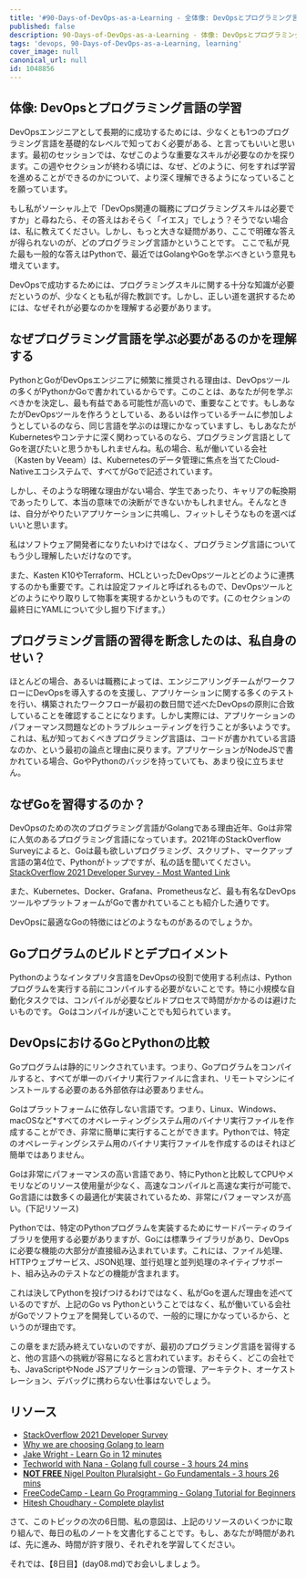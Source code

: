 ```yaml
---
title: '#90-Days-of-DevOps-as-a-Learning - 全体像: DevOpsとプログラミング言語の学習 - 7日目'
published: false
description: 90-Days-of-DevOps-as-a-Learning - 体像: DevOpsとプログラミング言語の学習
tags: 'devops, 90-Days-of-DevOps-as-a-Learning, learning'
cover_image: null
canonical_url: null
id: 1048856
---
```

## 体像: DevOpsとプログラミング言語の学習

DevOpsエンジニアとして長期的に成功するためには、少なくとも1つのプログラミング言語を基礎的なレベルで知っておく必要がある、と言ってもいいと思います。最初のセッションでは、なぜこのような重要なスキルが必要なのかを探ります。この週やセクションが終わる頃には、なぜ、どのように、何をすれば学習を進めることができるのかについて、より深く理解できるようになっていることを願っています。

もし私がソーシャル上で「DevOps関連の職務にプログラミングスキルは必要ですか」と尋ねたら、その答えはおそらく「イエス」でしょう？そうでない場合は、私に教えてください。しかし、もっと大きな疑問があり、ここで明確な答えが得られないのが、どのプログラミング言語かということです。 ここで私が見た最も一般的な答えはPythonで、最近ではGolangやGoを学ぶべきという意見も増えています。

DevOpsで成功するためには、プログラミングスキルに関する十分な知識が必要だというのが、少なくとも私が得た教訓です。しかし、正しい道を選択するためには、なぜそれが必要なのかを理解する必要があります。

## なぜプログラミング言語を学ぶ必要があるのかを理解する

PythonとGoがDevOpsエンジニアに頻繁に推奨される理由は、DevOpsツールの多くがPythonかGoで書かれているからです。このことは、あなたが何を学ぶべきかを決定し、最も有益である可能性が高いので、重要なことです。もしあなたがDevOpsツールを作ろうとしている、あるいは作っているチームに参加しようとしているのなら、同じ言語を学ぶのは理にかなっていますし、もしあなたがKubernetesやコンテナに深く関わっているのなら、プログラミング言語としてGoを選びたいと思うかもしれませんね。私の場合、私が働いている会社（Kasten by Veeam）は、Kubernetesのデータ管理に焦点を当てたCloud-Nativeエコシステムで、すべてがGoで記述されています。

しかし、そのような明確な理由がない場合、学生であったり、キャリアの転換期であったりして、本当の意味での決断ができないかもしれません。そんなときは、自分がやりたいアプリケーションに共鳴し、フィットしそうなものを選べばいいと思います。

私はソフトウェア開発者になりたいわけではなく、プログラミング言語についてもう少し理解したいだけなのです。

また、Kasten K10やTerraform、HCLといったDevOpsツールとどのように連携するのかも重要です。これは設定ファイルと呼ばれるもので、DevOpsツールとどのようにやり取りして物事を実現するかというものです。(このセクションの最終日にYAMLについて少し掘り下げます。）

## プログラミング言語の習得を断念したのは、私自身のせい？

ほとんどの場合、あるいは職務によっては、エンジニアリングチームがワークフローにDevOpsを導入するのを支援し、アプリケーションに関する多くのテストを行い、構築されたワークフローが最初の数日間で述べたDevOpsの原則に合致していることを確認することになります。しかし実際には、アプリケーションのパフォーマンス問題などのトラブルシューティングを行うことが多いようです。これは、私が知っておくべきプログラミング言語は、コードが書かれている言語なのか、という最初の論点と理由に戻ります。アプリケーションがNodeJSで書かれている場合、GoやPythonのバッジを持っていても、あまり役に立ちません。

## なぜGoを習得するのか？

DevOpsのための次のプログラミング言語がGolangである理由近年、Goは非常に人気のあるプログラミング言語になっています。2021年のStackOverflow Surveyによると、Goは最も欲しいプログラミング、スクリプト、マークアップ言語の第4位で、Pythonがトップですが、私の話を聞いてください。[StackOverflow 2021 Developer Survey - Most Wanted Link](https://insights.stackoverflow.com/survey/2021#section-most-loved-dreaded-and-wanted-programming-scripting-and-markup-languages)

また、Kubernetes、Docker、Grafana、Prometheusなど、最も有名なDevOpsツールやプラットフォームがGoで書かれていることも紹介した通りです。

DevOpsに最適なGoの特徴にはどのようなものがあるのでしょうか。

## Goプログラムのビルドとデプロイメント
Pythonのようなインタプリタ言語をDevOpsの役割で使用する利点は、Pythonプログラムを実行する前にコンパイルする必要がないことです。特に小規模な自動化タスクでは、コンパイルが必要なビルドプロセスで時間がかかるのは避けたいものです。 Goはコンパイルが速いことでも知られています。

## DevOpsにおけるGoとPythonの比較

Goプログラムは静的にリンクされています。つまり、Goプログラムをコンパイルすると、すべてが単一のバイナリ実行ファイルに含まれ、リモートマシンにインストールする必要のある外部依存は必要ありません。

Goはプラットフォームに依存しない言語です。つまり、Linux、Windows、macOSなど*すべてのオペレーティングシステム用のバイナリ実行ファイルを作成することができ、非常に簡単に実行することができます。Pythonでは、特定のオペレーティングシステム用のバイナリ実行ファイルを作成するのはそれほど簡単ではありません。

Goは非常にパフォーマンスの高い言語であり、特にPythonと比較してCPUやメモリなどのリソース使用量が少なく、高速なコンパイルと高速な実行が可能で、Go言語には数多くの最適化が実装されているため、非常にパフォーマンスが高い。(下記リソース) 

Pythonでは、特定のPythonプログラムを実装するためにサードパーティのライブラリを使用する必要がありますが、Goには標準ライブラリがあり、DevOpsに必要な機能の大部分が直接組み込まれています。これには、ファイル処理、HTTPウェブサービス、JSON処理、並行処理と並列処理のネイティブサポート、組み込みのテストなどの機能が含まれます。

これは決してPythonを投げつけるわけではなく、私がGoを選んだ理由を述べているのですが、上記のGo vs Pythonということではなく、私が働いている会社がGoでソフトウェアを開発しているので、一般的に理にかなっているから、というのが理由です。

この章をまだ読み終えていないのですが、最初のプログラミング言語を習得すると、他の言語への挑戦が容易になると言われています。おそらく、どこの会社でも、JavaScriptやNode JSアプリケーションの管理、アーキテクト、オーケストレーション、デバッグに携わらない仕事はないでしょう。

## リソース

- [StackOverflow 2021 Developer Survey](https://insights.stackoverflow.com/survey/2021)
- [Why we are choosing Golang to learn](https://www.youtube.com/watch?v=7pLqIIAqZD4&t=9s)
- [Jake Wright - Learn Go in 12 minutes](https://www.youtube.com/watch?v=C8LgvuEBraI&t=312s) 
- [Techworld with Nana - Golang full course - 3 hours 24 mins](https://www.youtube.com/watch?v=yyUHQIec83I) 
- [**NOT FREE** Nigel Poulton Pluralsight - Go Fundamentals - 3 hours 26 mins](https://www.pluralsight.com/courses/go-fundamentals) 
- [FreeCodeCamp -  Learn Go Programming - Golang Tutorial for Beginners](https://www.youtube.com/watch?v=YS4e4q9oBaU&t=1025s) 
- [Hitesh Choudhary - Complete playlist](https://www.youtube.com/playlist?list=PLRAV69dS1uWSR89FRQGZ6q9BR2b44Tr9N) 

さて、このトピックの次の6日間、私の意図は、上記のリソースのいくつかに取り組んで、毎日の私のノートを文書化することです。もし、あなたが時間があれば、先に進み、時間が許す限り、それぞれを学習してください。

それでは、【8日目】(day08.md)でお会いしましょう。
